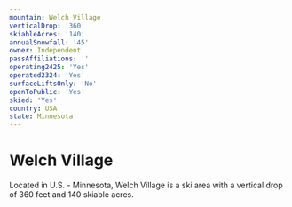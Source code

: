 ```yaml
---
mountain: Welch Village
verticalDrop: '360'
skiableAcres: '140'
annualSnowfall: '45'
owner: Independent
passAffiliations: ''
operating2425: 'Yes'
operated2324: 'Yes'
surfaceLiftsOnly: 'No'
openToPublic: 'Yes'
skied: 'Yes'
country: USA
state: Minnesota
---
```


# Welch Village

Located in U.S. - Minnesota, Welch Village is a ski area with a vertical drop of 360 feet and 140 skiable acres.
